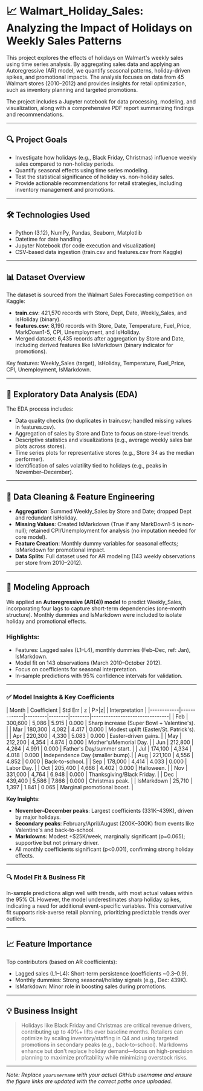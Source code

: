 # 📈 Walmart_Holiday_Sales: Analyzing the Impact of Holidays on Weekly Sales Patterns

This project explores the effects of holidays on Walmart's weekly sales using time series analysis. By aggregating sales data and applying an Autoregressive (AR) model, we quantify seasonal patterns, holiday-driven spikes, and promotional impacts. The analysis focuses on data from 45 Walmart stores (2010–2012) and provides insights for retail optimization, such as inventory planning and targeted promotions.

The project includes a Jupyter notebook for data processing, modeling, and visualization, along with a comprehensive PDF report summarizing findings and recommendations.

---

## 🔍 Project Goals

- Investigate how holidays (e.g., Black Friday, Christmas) influence weekly sales compared to non-holiday periods.
- Quantify seasonal effects using time series modeling.
- Test the statistical significance of holiday vs. non-holiday sales.
- Provide actionable recommendations for retail strategies, including inventory management and promotions.

---

## 🛠️ Technologies Used

- Python (3.12), NumPy, Pandas, Seaborn, Matplotlib
- Datetime for date handling
- Jupyter Notebook (for code execution and visualization)
- CSV-based data ingestion (train.csv and features.csv from Kaggle)

---

## 📊 Dataset Overview

The dataset is sourced from the Walmart Sales Forecasting competition on Kaggle:
- **train.csv**: 421,570 records with Store, Dept, Date, Weekly_Sales, and IsHoliday (binary).
- **features.csv**: 8,190 records with Store, Date, Temperature, Fuel_Price, MarkDown1-5, CPI, Unemployment, and IsHoliday.
- Merged dataset: 6,435 records after aggregation by Store and Date, including derived features like IsMarkdown (binary indicator for promotions).

Key features: Weekly_Sales (target), IsHoliday, Temperature, Fuel_Price, CPI, Unemployment, IsMarkdown.

---

## 🔎 Exploratory Data Analysis (EDA)

The EDA process includes:
- Data quality checks (no duplicates in train.csv; handled missing values in features.csv).
- Aggregation of sales by Store and Date to focus on store-level trends.
- Descriptive statistics and visualizations (e.g., average weekly sales bar plots across stores).
- Time series plots for representative stores (e.g., Store 34 as the median performer).
- Identification of sales volatility tied to holidays (e.g., peaks in November–December).

---

## 🧹 Data Cleaning & Feature Engineering

- **Aggregation**: Summed Weekly_Sales by Store and Date; dropped Dept and redundant IsHoliday.
- **Missing Values**: Created IsMarkdown (True if any MarkDown1-5 is non-null); retained CPI/Unemployment for analysis (no imputation needed for core model).
- **Feature Creation**: Monthly dummy variables for seasonal effects; IsMarkdown for promotional impact.
- **Data Splits**: Full dataset used for AR modeling (143 weekly observations per store from 2010–2012).

---

## 🤖 Modeling Approach

We applied an **Autoregressive (AR(4)) model** to predict Weekly_Sales, incorporating four lags to capture short-term dependencies (one-month structure). Monthly dummies and IsMarkdown were included to isolate holiday and promotional effects.

### Highlights:
- Features: Lagged sales (L1–L4), monthly dummies (Feb–Dec, ref: Jan), IsMarkdown.
- Model fit on 143 observations (March 2010–October 2012).
- Focus on coefficients for seasonal interpretation.
- In-sample predictions with 95% confidence intervals for validation.

---

### ✅ Model Insights & Key Coefficients

| Month      | Coefficient | Std Err | z      | P>|z|  | Interpretation                  |
|------------|-------------|---------|--------|--------|--------------------------------|
| Feb        | 300,600     | 5,086   | 5.915  | 0.000  | Sharp increase (Super Bowl + Valentine's). |
| Mar        | 180,300     | 4,082   | 4.417  | 0.000  | Modest uplift (Easter/St. Patrick's). |
| Apr        | 220,300     | 4,330   | 5.083  | 0.000  | Easter-driven gains.            |
| May        | 212,200     | 4,354   | 4.874  | 0.000  | Mother's/Memorial Day.          |
| Jun        | 212,800     | 4,264   | 4.991  | 0.000  | Father's Day/summer start.      |
| Jul        | 174,100     | 4,334   | 4.018  | 0.000  | Independence Day (smaller bump).|
| Aug        | 221,100     | 4,556   | 4.852  | 0.000  | Back-to-school.                 |
| Sep        | 178,000     | 4,414   | 4.033  | 0.000  | Labor Day.                      |
| Oct        | 205,400     | 4,666   | 4.402  | 0.000  | Halloween.                      |
| Nov        | 331,000     | 4,764   | 6.948  | 0.000  | Thanksgiving/Black Friday.      |
| Dec        | 439,400     | 5,586   | 7.866  | 0.000  | Christmas peak.                 |
| IsMarkdown | 25,710      | 1,397   | 1.841  | 0.065  | Marginal promotional boost.     |

**Key Insights**:
- **November–December peaks**: Largest coefficients (331K–439K), driven by major holidays.
- **Secondary peaks**: February/April/August (200K–300K) from events like Valentine's and back-to-school.
- **Markdowns**: Modest +$25K/week, marginally significant (p=0.065); supportive but not primary driver.
- All monthly coefficients significant (p<0.001), confirming strong holiday effects.

---

### 🔍 Model Fit & Business Fit

In-sample predictions align well with trends, with most actual values within the 95% CI. However, the model underestimates sharp holiday spikes, indicating a need for additional event-specific variables. This conservative fit supports risk-averse retail planning, prioritizing predictable trends over outliers.

---

## 📈 Feature Importance

Top contributors (based on AR coefficients):
- Lagged sales (L1–L4): Short-term persistence (coefficients ~0.3–0.9).
- Monthly dummies: Strong seasonal/holiday signals (e.g., Dec: 439K).
- IsMarkdown: Minor role in boosting sales during promotions.

---

## 💡 Business Insight

> Holidays like Black Friday and Christmas are critical revenue drivers, contributing up to 40%+ lifts over baseline months. Retailers can optimize by scaling inventory/staffing in Q4 and using targeted promotions in secondary peaks (e.g., back-to-school). Markdowns enhance but don't replace holiday demand—focus on high-precision planning to maximize profitability while minimizing overstock risks.

---

*Note: Replace `yourusername` with your actual GitHub username and ensure the figure links are updated with the correct paths once uploaded.*
